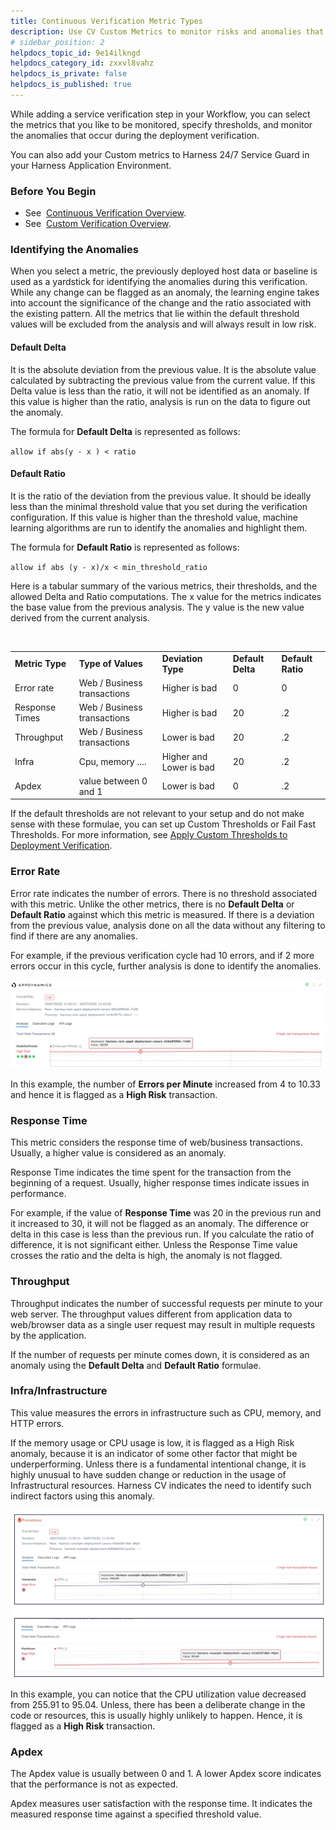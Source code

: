 ```yaml
---
title: Continuous Verification Metric Types
description: Use CV Custom Metrics to monitor risks and anomalies that occur during the deployment verification.
# sidebar_position: 2
helpdocs_topic_id: 9e14ilkngd
helpdocs_category_id: zxxvl8vahz
helpdocs_is_private: false
helpdocs_is_published: true
---
```


While adding a service verification step in your Workflow, you can select the metrics that you like to be monitored, specify thresholds, and monitor the anomalies that occur during the deployment verification.

You can also add your Custom metrics to Harness 24/7 Service Guard in your Harness Application Environment.

### Before You Begin

* See  [Continuous Verification Overview](https://www.google.com/url?q=https://docs.harness.io/article/ina58fap5y-what-is-cv&sa=D&ust=1596624436180000&usg=AOvVaw2-B986HwZG0UmYlOCU41s7).
* See  [Custom Verification Overview](https://www.google.com/url?q=https://docs.harness.io/article/e87u8c63z4-custom-verification-overview&sa=D&ust=1596624436181000&usg=AOvVaw1hDkv2iuHflv6VWR5AZT5g).

### Identifying the Anomalies

When you select a metric, the previously deployed host data or baseline is used as a yardstick for identifying the anomalies during this verification. While any change can be flagged as an anomaly, the learning engine takes into account the significance of the change and the ratio associated with the existing pattern. All the metrics that lie within the default threshold values will be excluded from the analysis and will always result in low risk.

#### **Default Delta**

It is the absolute deviation from the previous value. It is the absolute value calculated by subtracting the previous value from the current value. If this Delta value is less than the ratio, it will not be identified as an anomaly. If this value is higher than the ratio, analysis is run on the data to figure out the anomaly.

The formula for **Default Delta** is represented as follows:

 `allow if abs(y - x ) < ratio`

#### **Default Ratio**

It is the ratio of the deviation from the previous value. It should be ideally less than the minimal threshold value that you set during the verification configuration. If this value is higher than the threshold value, machine learning algorithms are run to identify the anomalies and highlight them.

The formula for **Default Ratio** is represented as follows:

`allow if abs (y - x)/x < min_threshold_ratio`

Here is a tabular summary of the various metrics, their thresholds, and the allowed Delta and Ratio computations. The x value for the metrics indicates the base value from the previous analysis. The y value is the new value derived from the current analysis.

 



|  |  |  |  |  |
| --- | --- | --- | --- | --- |
| **Metric Type** | **Type of Values** | **Deviation Type** | **Default Delta** | **Default Ratio** |
| Error rate | Web / Business transactions | Higher is bad | 0 | 0 |
| Response Times | Web / Business transactions | Higher is bad | 20 | .2 |
| Throughput | Web / Business transactions | Lower is bad | 20 | .2 |
| Infra | Cpu, memory .... | Higher and Lower is bad | 20 | .2 |
| Apdex | value between 0 and 1 | Lower is bad | 0 | .2 |

If the default thresholds are not relevant to your setup and do not make sense with these formulae, you can set up Custom Thresholds or Fail Fast Thresholds. For more information, see [Apply Custom Thresholds to Deployment Verification](../../tuning-tracking-verification/custom-thresholds.md).

### Error Rate

Error rate indicates the number of errors. There is no threshold associated with this metric. Unlike the other metrics, there is no **Default Delta** or **Default Ratio** against which this metric is measured. If there is a deviation from the previous value, analysis done on all the data without any filtering to find if there are any anomalies.

For example, if the previous verification cycle had 10 errors, and if 2 more errors occur in this cycle, further analysis is done to identify the anomalies.

![](./static/continuous-verification-metric-types-72.png)

In this example, the number of **Errors per Minute** increased from 4 to 10.33 and hence it is flagged as a **High Risk** transaction.

### Response Time

This metric considers the response time of web/business transactions. Usually, a higher value is considered as an anomaly.

Response Time indicates the time spent for the transaction from the beginning of a request. Usually, higher response times indicate issues in performance.

For example, if the value of **Response Time** was 20 in the previous run and it increased to 30, it will not be flagged as an anomaly. The difference or delta in this case is less than the previous run. If you calculate the ratio of difference, it is not significant either. Unless the Response Time value crosses the ratio and the delta is high, the anomaly is not flagged.

### Throughput

Throughput indicates the number of successful requests per minute to your web server. The throughput values different from application data to web/browser data as a single user request may result in multiple requests by the application.

If the number of requests per minute comes down, it is considered as an anomaly using the **Default Delta** and **Default Ratio** formulae.

### Infra/Infrastructure

This value measures the errors in infrastructure such as CPU, memory, and HTTP errors.

If the memory usage or CPU usage is low, it is flagged as a High Risk anomaly, because it is an indicator of some other factor that might be underperforming. Unless there is a fundamental intentional change, it is highly unusual to have sudden change or reduction in the usage of Infrastructural resources. Harness CV indicates the need to identify such indirect factors using this anomaly.

![](./static/continuous-verification-metric-types-73.png)

In this example, you can notice that the CPU utilization value decreased from 255.91 to 95.04. Unless, there has been a deliberate change in the code or resources, this is usually highly unlikely to happen. Hence, it is flagged as a **High Risk** transaction.

### Apdex

The Apdex value is usually between 0 and 1. A lower Apdex score indicates that the performance is not as expected.

Apdex measures user satisfaction with the response time. It indicates the measured response time against a specified threshold value.

